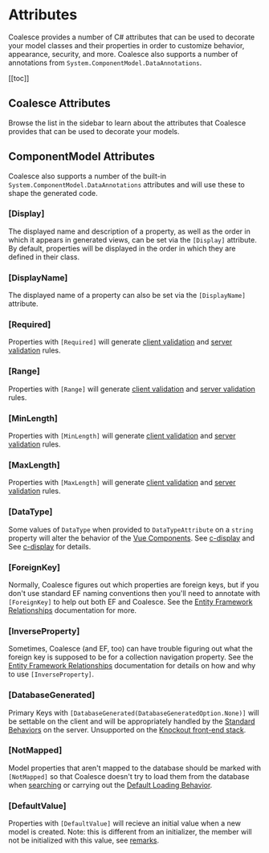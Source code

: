 # Attributes

Coalesce provides a number of C# attributes that can be used to decorate your model classes and their properties in order to customize behavior, appearance, security, and more. Coalesce also supports a number of annotations from `System.ComponentModel.DataAnnotations`.

[[toc]]

## Coalesce Attributes

Browse the list in the sidebar to learn about the attributes that Coalesce provides that can be used to decorate your models.

<!-- TODO: Is there some kind of metadata we can use to dynamically source the coalesce attribute page and list them here instead of directing the reader to the sidebar? -->

## ComponentModel Attributes

Coalesce also supports a number of the built-in `System.ComponentModel.DataAnnotations` attributes and will use these to shape the generated code.

### [Display]

The displayed name and description of a property, as well as the order in which it appears in generated views, can be set via the `[Display]` attribute. By default, properties will be displayed in the order in which they are defined in their class.

### [DisplayName]

The displayed name of a property can also be set via the `[DisplayName]` attribute.

### [Required]

Properties with `[Required]` will generate [client validation](/modeling/model-components/attributes/client-validation.md) and [server validation](/topics/security.md#server-side-data-validation) rules.

### [Range]

Properties with `[Range]` will generate [client validation](/modeling/model-components/attributes/client-validation.md) and [server validation](/topics/security.md#server-side-data-validation) rules.

### [MinLength]

Properties with `[MinLength]` will generate [client validation](/modeling/model-components/attributes/client-validation.md) and [server validation](/topics/security.md#server-side-data-validation) rules.

### [MaxLength]

Properties with `[MaxLength]` will generate [client validation](/modeling/model-components/attributes/client-validation.md) and [server validation](/topics/security.md#server-side-data-validation) rules.

### [DataType]

Some values of `DataType` when provided to `DataTypeAttribute` on a `string` property will alter the behavior of the [Vue Components](/stacks/vue/coalesce-vue-vuetify/overview.md). See [c-display](/stacks/vue/coalesce-vue-vuetify/components/c-display.md) and See [c-display](/stacks/vue/coalesce-vue-vuetify/components/c-input.md) for details.


### [ForeignKey]

Normally, Coalesce figures out which properties are foreign keys, but if you don't use standard EF naming conventions then you'll need to annotate with `[ForeignKey]` to help out both EF and Coalesce. See the [Entity Framework Relationships](https://docs.microsoft.com/en-us/ef/core/modeling/relationships) documentation for more.

### [InverseProperty]

Sometimes, Coalesce (and EF, too) can have trouble figuring out what the foreign key is supposed to be for a collection navigation property. See the [Entity Framework Relationships](https://docs.microsoft.com/en-us/ef/core/modeling/relationships) documentation for details on how and why to use `[InverseProperty]`.

### [DatabaseGenerated]

Primary Keys with `[DatabaseGenerated(DatabaseGeneratedOption.None)]` will be settable on the client and will be appropriately handled by the [Standard Behaviors](/modeling/model-components/behaviors.md#standard-behaviors) on the server. Unsupported on the [Knockout front-end stack](/stacks/ko/overview.md).

### [NotMapped]

Model properties that aren't mapped to the database should be marked with `[NotMapped]` so that Coalesce doesn't try to load them from the database when [searching](/modeling/model-components/attributes/search.md) or carrying out the [Default Loading Behavior](/modeling/model-components/data-sources.md#default-loading-behavior).

### [DefaultValue]

Properties with `[DefaultValue]` will recieve an initial value when a new model is created. Note: this is different from an initializer, the member will not be initialized with this value, see [remarks](https://learn.microsoft.com/en-us/dotnet/api/system.componentmodel.defaultvalueattribute?view=net-7.0#remarks).